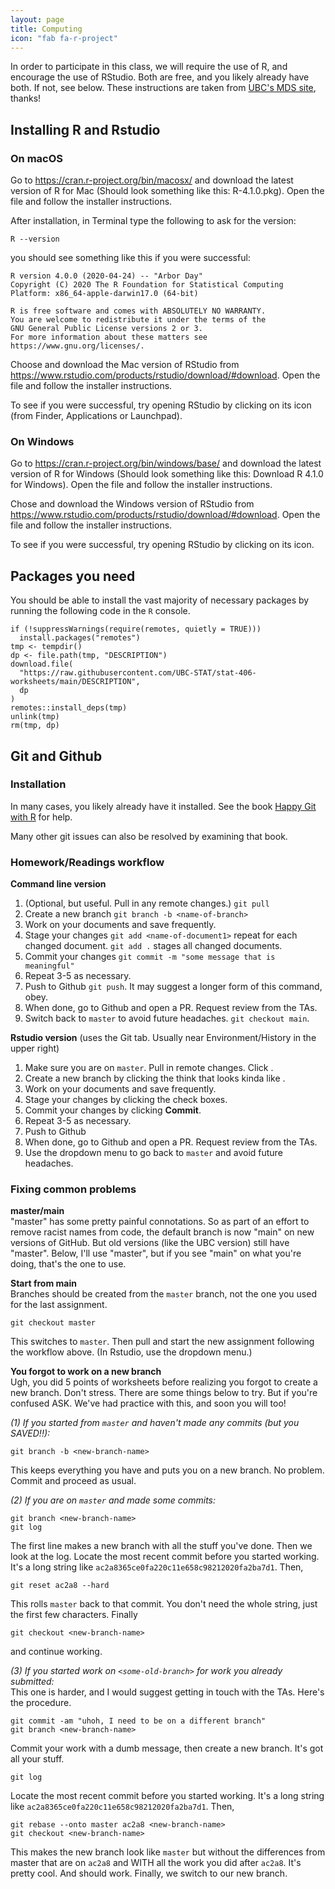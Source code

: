 ```yaml
---
layout: page
title: Computing
icon: "fab fa-r-project"
---
```


In order to participate in this class, we will require the use of R, and encourage
the use of RStudio. Both are free, and you likely already have both. If not, see below.
These instructions are taken from [UBC's MDS site](https://ubc-mds.github.io/resources_pages/installation_instructions/), thanks!

## Installing R and Rstudio

### On macOS

Go to <https://cran.r-project.org/bin/macosx/> and download the latest version of R for Mac (Should look something like this: R-4.1.0.pkg). Open the file and follow the installer instructions.

After installation, in Terminal type the following to ask for the version:
```
R --version
```

you should see something like this if you were successful:
```
R version 4.0.0 (2020-04-24) -- "Arbor Day"
Copyright (C) 2020 The R Foundation for Statistical Computing
Platform: x86_64-apple-darwin17.0 (64-bit)

R is free software and comes with ABSOLUTELY NO WARRANTY.
You are welcome to redistribute it under the terms of the
GNU General Public License versions 2 or 3.
For more information about these matters see
https://www.gnu.org/licenses/.
```

Choose and download the Mac version of RStudio from <https://www.rstudio.com/products/rstudio/download/#download>. Open the file and follow the installer instructions.

To see if you were successful, try opening RStudio by clicking on its icon (from Finder, Applications or Launchpad).

### On Windows

Go to <https://cran.r-project.org/bin/windows/base/> and download the latest version of R for Windows (Should look something like this: Download R 4.1.0 for Windows). Open the file and follow the installer instructions.

Chose and download the Windows version of RStudio from <https://www.rstudio.com/products/rstudio/download/#download>. Open the file and follow the installer instructions.

To see if you were successful, try opening RStudio by clicking on its icon. 

## Packages you need

You should be able to install the vast majority of necessary packages by running
the following code in the `R` console.

```
if (!suppressWarnings(require(remotes, quietly = TRUE)))
  install.packages("remotes")
tmp <- tempdir()
dp <- file.path(tmp, "DESCRIPTION")
download.file(
  "https://raw.githubusercontent.com/UBC-STAT/stat-406-worksheets/main/DESCRIPTION",
  dp
)
remotes::install_deps(tmp)
unlink(tmp)
rm(tmp, dp)
```


## Git and Github

### Installation

In many cases, you likely already have it installed. See the book [Happy Git with R](https://happygitwithr.com/install-git.html) for help.

Many other git issues can also be resolved by examining that book. 

### Homework/Readings workflow

**Command line version**  
1. (Optional, but useful. Pull in any remote changes.) `git pull`
1. Create a new branch `git branch -b <name-of-branch>`
1. Work on your documents and save frequently.
1. Stage your changes `git add <name-of-document1>` repeat for each changed document. `git add .` stages all changed documents.
1. Commit your changes `git commit -m "some message that is meaningful"` 
1. Repeat 3-5 as necessary.
1. Push to Github `git push`. It may suggest a longer form of this command, obey.
1. When done, go to Github and open a PR. Request review from the TAs.
1. Switch back to `master` to avoid future headaches. `git checkout main`.

**Rstudio version** (uses the Git tab. Usually near Environment/History in the upper right)  
1. Make sure you are on `master`. Pull in remote changes. Click <i class="fas fa-arrow-down" style="color:blue"></i>.
1. Create a new branch by clicking the think that looks kinda like <i class="fas fa-code-branch" style="color:purple"></i>.
1. Work on your documents and save frequently.
1. Stage your changes by clicking the check boxes.
1. Commit your changes by clicking **Commit**. 
1. Repeat 3-5 as necessary.
1. Push to Github <i class="fas fa-arrow-up" style="color:green"></i>
1. When done, go to Github and open a PR. Request review from the TAs.
1. Use the dropdown menu to go back to `master` and avoid future headaches.

### Fixing common problems

**master/main**  
"master" has some pretty painful connotations. So as part of an effort to remove racist names from code, the default branch is now "main" on new versions of GitHub. But old versions (like the UBC version) still have "master". Below, I'll use "master", but if you see "main" on what you're doing, that's the one to use.


**Start from main**  
Branches should be created from the `master` branch, not the one you used for the last assignment.  
```
git checkout master
```
This switches to `master`. Then pull and start the new assignment following the workflow above. (In Rstudio, use the dropdown menu.)

**You forgot to work on a new branch**  
Ugh, you did 5 points of worksheets before realizing you forgot to create a new branch. Don't stress. There are some things below to try. But if you're confused ASK. We've had practice with this, and soon you will too!  

_(1) If you started from `master` and haven't made any commits (but you SAVED!!):_  
```
git branch -b <new-branch-name>
```
This keeps everything you have and puts you on a new branch. No problem. Commit and proceed as usual.

_(2) If you are on `master` and made some commits:_
```
git branch <new-branch-name>
git log
```
The first line makes a new branch with all the stuff you've done. Then we look at the log. Locate the most recent commit before you started working. It's a long string like
`ac2a8365ce0fa220c11e658c98212020fa2ba7d1`. Then,
```
git reset ac2a8 --hard
```
This rolls `master` back to that commit. You don't need the whole string, just the first few characters. Finally
```
git checkout <new-branch-name>
```
and continue working.

_(3) If you started work on `<some-old-branch>` for work you already submitted:_  
This one is harder, and I would suggest getting in touch with the TAs. Here's the procedure.
```
git commit -am "uhoh, I need to be on a different branch"
git branch <new-branch-name>
```
Commit your work with a dumb message, then create a new branch. It's got all your stuff.
```
git log
```
Locate the most recent commit before you started working. It's a long string like `ac2a8365ce0fa220c11e658c98212020fa2ba7d1`. Then,
```
git rebase --onto master ac2a8 <new-branch-name>
git checkout <new-branch-name>
```
This makes the new branch look like `master` but without the differences from master that are on `ac2a8` and WITH all the work you did after `ac2a8`. It's pretty cool. And should work. Finally, we switch to our new branch.
